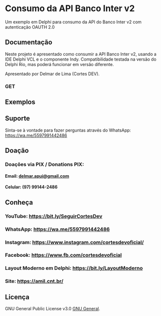# Consumo da API Banco Inter v2
Um exemplo em Delphi para consumo da API do Banco Inter v2 com autenticação OAUTH 2.0
## Documentação
Neste projeto é apresentado como consumir a API Banco Inter v2, usando a IDE Delphi VCL e o componente Indy.
Compatibilidade testada na versão do Delphi Rio, mas poderá funcionar em versão diferente.

Apresentado por Delmar de Lima (Cortes DEV).
### GET

## Exemplos


## Suporte
Sinta-se à vontade para fazer perguntas através do WhatsApp: https://wa.me/5597991442486

## Doação
### Doações via PIX / Donations PIX: 
#### Email: delmar.apui@gmail.com
#### Celular: (97) 99144-2486

## Conheça
### YouTube: https://bit.ly/SeguirCortesDev
### WhatsApp: https://wa.me/5597991442486
### Instagram: https://www.instagram.com/cortesdevoficial/
### Facebook: https://www.fb.com/cortesdevoficial
### Layout Moderno em Delphi: https://bit.ly/LayoutModerno
### Site: https://amil.cnt.br/

## Licença
GNU General Public License v3.0 [GNU General][].

[GNU General]: https://raw.githubusercontent.com/delmardelima/Api_BancoInter_v2/main/LICENSE
